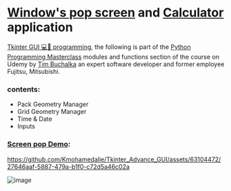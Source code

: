 # [Window's pop screen](https://github.com/Kmohamedalie/Tkinter_Advance_GUI/blob/master/13.screen_advance_GUI.py) and [Calculator]() application
[Tkinter GUI 💻📱 programming](https://docs.python.org/3/library/tk.html), the following is part of the [Python Programming Masterclass](https://www.udemy.com/course/python-the-complete-python-developer-course/?couponCode=ACCAGE0923) modules and functions section of the course on Udemy by [Tim Buchalka](https://www.timbuchalka.com/) an expert software developer and former employee  Fujitsu, Mitsubishi.

### **contents:**
- Pack Geometry Manager
- Grid Geometry Manager
- Time & Date
- Inputs


### **[Screen pop Demo](https://github.com/Kmohamedalie/Tkinter_Advance_GUI/blob/master/13.screen_advance_GUI.py):**



https://github.com/Kmohamedalie/Tkinter_Advance_GUI/assets/63104472/27646aaf-5887-479a-b1f0-c72d5a46c02a

![image](https://github.com/Kmohamedalie/Tkinter_Advance_GUI/assets/63104472/eec88beb-6329-4357-9930-fd9bb7f1ece7)
